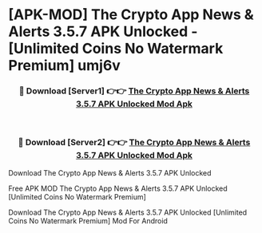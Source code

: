 # [APK-MOD] The Crypto App  News & Alerts 3.5.7 APK Unlocked - [Unlimited Coins No Watermark Premium] umj6v



<div align="center">
<h3>🔴 Download [Server1] 👉👉 <a href="https://momento.my/?title=The_Crypto_App__News_&_Alerts_3.5.7_APK_Unlocked">The Crypto App  News & Alerts 3.5.7 APK Unlocked Mod Apk</a></h3><br>

<h3>🔴 Download [Server2] 👉👉 <a href="https://momento.my/?title=The_Crypto_App__News_&_Alerts_3.5.7_APK_Unlocked">The Crypto App  News & Alerts 3.5.7 APK Unlocked Mod Apk</a></h3>
</div>



Download The Crypto App  News & Alerts 3.5.7 APK Unlocked 

Free APK MOD The Crypto App  News & Alerts 3.5.7 APK Unlocked [Unlimited Coins No Watermark Premium]

Download The Crypto App  News & Alerts 3.5.7 APK Unlocked [Unlimited Coins No Watermark Premium] Mod For Android

